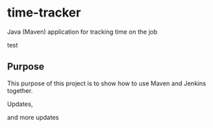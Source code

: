 # time-tracker
Java (Maven) application for tracking time on the job

test
## Purpose

This purpose of this project is to show how to use Maven and Jenkins together.

Updates, 

and more updates
